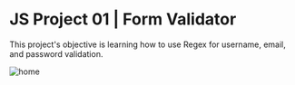 # JS Project 01 | Form Validator
This project's objective is learning how to use Regex for username, email, and password validation. 

![home](https://user-images.githubusercontent.com/56375291/113630676-8f4ebf80-9668-11eb-840c-d455b732fcf8.png)

